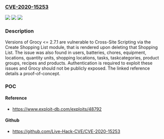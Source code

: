 ### [CVE-2020-15253](https://cve.mitre.org/cgi-bin/cvename.cgi?name=CVE-2020-15253)
![](https://img.shields.io/static/v1?label=Product&message=grocy&color=blue)
![](https://img.shields.io/static/v1?label=Version&message=n%2Fa&color=blue)
![](https://img.shields.io/static/v1?label=Vulnerability&message=%7B%22CWE-79%22%3A%22Improper%20Neutralization%20of%20Input%20During%20Web%20Page%20Generation%20('Cross-site%20Scripting')%22%7D&color=brighgreen)

### Description

Versions of Grocy <= 2.7.1 are vulnerable to Cross-Site Scripting via the Create Shopping List module, that is rendered upon deleting that Shopping List. The issue was also found in users, batteries, chores, equipment, locations, quantity units, shopping locations, tasks, taskcategories, product groups, recipes and products. Authentication is required to exploit these issues and Grocy should not be publicly exposed. The linked reference details a proof-of-concept.

### POC

#### Reference
- https://www.exploit-db.com/exploits/48792

#### Github
- https://github.com/Live-Hack-CVE/CVE-2020-15253

